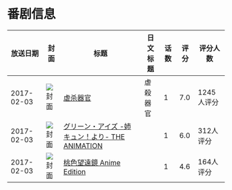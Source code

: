 # 番剧信息

|放送日期|封面|标题|日文标题|话数|评分|评分人数|
|---|---|---|---|---|---|---|
|2017-02-03|![封面](https://lain.bgm.tv/pic/cover/c/29/07/100447_i22la.jpg)|[虐杀器官](https://bangumi.tv/subject/100447)|虐殺器官|1|7.0|1245人评分|
|2017-02-03|![封面](https://bangumi.tv/img/no_icon_subject.png)|[グリーン・アイズ -姉キュン！より- THE ANIMATION](https://bangumi.tv/subject/207351)||1|6.0|312人评分|
|2017-02-03|![封面](https://bangumi.tv/img/no_icon_subject.png)|[桃色望遠鏡 Anime Edition](https://bangumi.tv/subject/208458)||1|4.6|164人评分|
